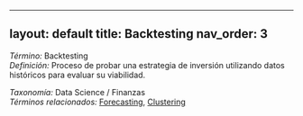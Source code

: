
---
layout: default
title: Backtesting
nav_order: 3
---

*Término:* Backtesting  
*Definición:* Proceso de probar una estrategia de inversión utilizando datos históricos para evaluar su viabilidad.

*Taxonomía:* Data Science / Finanzas  
*Términos relacionados:* [Forecasting](https://maleniski.github.io/diccionario-angl-tec-mx/docs/alfabeticamente/F/forecasting/), [Clustering](https://maleniski.github.io/diccionario-angl-tec-mx/docs/alfabeticamente/C/clustering/)
